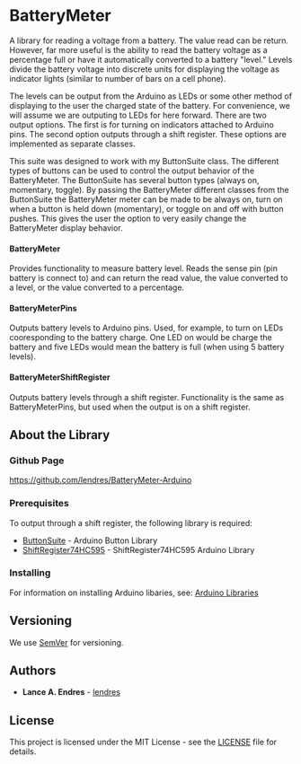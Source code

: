 # BatteryMeter

A library for reading a voltage from a battery.  The value read can be return.  However, far more useful is the ability to read the battery voltage as a percentage full or have it automatically converted to a battery "level."  Levels divide the battery voltage into discrete units for displaying the voltage as indicator lights (similar to number of bars on a cell phone).

The levels can be output from the Arduino as LEDs or some other method of displaying to the user the charged state of the battery.  For convenience, we will assume we are outputing to LEDs for here forward.  There are two output options.  The first is for turning on indicators attached to Arduino pins.  The second option outputs through a shift register.  These options are implemented as separate classes.

This suite was designed to work with my ButtonSuite class.  The different types of buttons can be used to control the output behavior of the BatteryMeter.  The ButtonSuite has several button types (always on, momentary, toggle).  By passing the BatteryMeter different classes from the ButtonSuite the BatteryMeter meter can be made to be always on, turn on when a button is held down (momentary), or toggle on and off with button pushes.  This gives the user the option to very easily change the BatteryMeter display behavior.

#### BatteryMeter
Provides functionality to measure battery level.  Reads the sense pin (pin battery is connect to) and can return the read value, the value converted to a level, or the value converted to a percentage.

#### BatteryMeterPins
Outputs battery levels to Arduino pins.  Used, for example, to turn on LEDs cooresponding to the battery charge.  One LED on would be charge the battery and five LEDs would mean the battery is full (when using 5 battery levels).

#### BatteryMeterShiftRegister
Outputs battery levels through a shift register.  Functionality is the same as BatteryMeterPins, but used when the output is on a shift register.


## About the Library
### Github Page

https://github.com/lendres/BatteryMeter-Arduino


### Prerequisites

To output through a shift register, the following library is required:

* [ButtonSuite](https://github.com/lendres/ButtonSuite-Arduino) - Arduino Button Library
* [ShiftRegister74HC595](https://timodenk.com/blog/shift-register-arduino-library/) - ShiftRegister74HC595 Arduino Library


### Installing

For information on installing Arduino libaries, see: [Arduino Libraries](http://www.arduino.cc/en/Guide/Libraries)


## Versioning

We use [SemVer](http://semver.org/) for versioning.

## Authors

* **Lance A. Endres** - [lendres](https://github.com/lendres)

## License

This project is licensed under the MIT License - see the [LICENSE](LICENSE) file for details.
